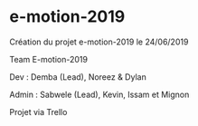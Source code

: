 # e-motion-2019


Création du projet e-motion-2019 le 24/06/2019

Team E-motion-2019

Dev : Demba (Lead), Noreez & Dylan

Admin : Sabwele (Lead), Kevin, Issam et Mignon

Projet via Trello

